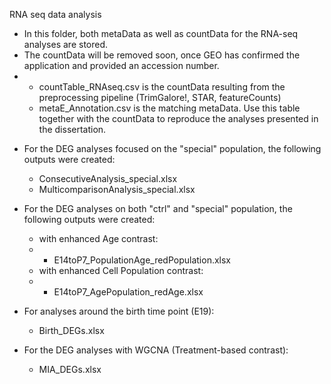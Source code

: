 RNA seq data analysis
* In this folder, both metaData as well as countData for the RNA-seq analyses are stored.
* The countData will be removed soon, once GEO has confirmed the application and provided an accession number.
* * countTable_RNAseq.csv is the countData resulting from the preprocessing pipeline (TrimGalore!, STAR, featureCounts)
  * metaE_Annotation.csv is the matching metaData. Use this table together with the countData to reproduce the analyses presented in the dissertation.

- For the DEG analyses focused on the "special" population, the following outputs were created:
  * ConsecutiveAnalysis_special.xlsx
  * MulticomparisonAnalysis_special.xlsx
 
- For the DEG analyses on both "ctrl" and "special" population, the following outputs were created:
  * with enhanced Age contrast:
  * * E14toP7_PopulationAge_redPopulation.xlsx
  * with enhanced Cell Population contrast:
  * * E14toP7_AgePopulation_redAge.xlsx

- For analyses around the birth time point (E19):
  * Birth_DEGs.xlsx
   
- For the DEG analyses with WGCNA (Treatment-based contrast):
  * MIA_DEGs.xlsx
